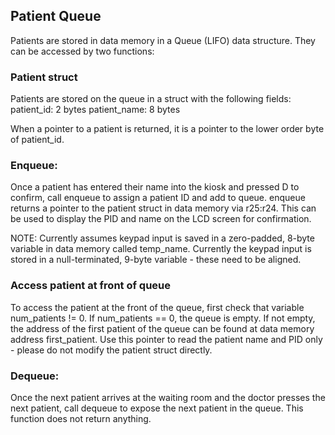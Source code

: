 ## Patient Queue
Patients are stored in data memory in a Queue (LIFO) data structure. They can be accessed by two functions:

### Patient struct
Patients are stored on the queue in a struct with the following fields:
patient_id: 2 bytes
patient_name: 8 bytes

When a pointer to a patient is returned, it is a pointer to the lower order byte of patient_id.

### Enqueue:
Once a patient has entered their name into the kiosk and pressed D to confirm, call enqueue to assign a patient ID and add to queue. enqueue returns a pointer to the patient struct in data memory via r25:r24. This can be used to display the PID and name on the LCD screen for confirmation.

NOTE: Currently assumes keypad input is saved in a zero-padded, 8-byte variable in data memory called temp_name. Currently the keypad input is stored in a null-terminated, 9-byte variable - these need to be aligned.

### Access patient at front of queue
To access the patient at the front of the queue, first check that variable num_patients != 0. If num_patients == 0, the queue is empty. If not empty, the address of the first patient of the queue can be found at data memory address first_patient. Use this pointer to read the patient name and PID only - please do not modify the patient struct directly.

### Dequeue:
Once the next patient arrives at the waiting room and the doctor presses the next patient, call dequeue to expose the next patient in the queue. This function does not return anything.
